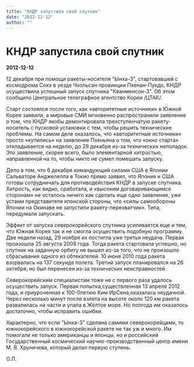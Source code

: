 ```yaml
---
title: "КНДР запустила свой спутник"
date: "2012-12-12"
author: ""
---
```


# КНДР запустила свой спутник

**2012-12-12** 

12 декабря при помощи ракеты-носителя "Ынха-3", стартовавшей с космодрома Сохэ в уезде Чхольсан провинции Пхенан-Пукдо, КНДР осуществила успешный запуск спутника "Кванменсон-3". Об этом сообщило Центральное телеграфное агентство Кореи /ЦТАК/.

Старт состоялся после того, как «авторитетные источники» в Южной Корее заявили, а мировые СМИ мгновенно распространили заявление о том, что КНДР якобы демонтировала трехступенчатую ракету-носитель с пусковой установки с тем, чтобы решить технические проблемы. На самом деле оказалось, что «авторитетные источники» просто «купились» на заявление Пхеньяна о том, что «окно старта» откладывается на неделю, до 29 декабря из-за технических неполадок. Это заявление, скорее всего, было элементарной хитростью, направленной на то, чтобы никто не сумел помешать запуску.

Дело в том, что 6 декабря командующий силами США в Японии Сальваторе Анджелелла в Токио прямо заявил, что Япония и США готовы сотрудничать для противодействия КНДР в запуске спутника. Хитрость, как видно, сработала, и «высоким договаривающимся сторонам» не осталось ничего как сделать еще одно заявление, уже устами представителя японской стороны, что «силы самообороны Японии на Окинаве не запустили ракету-перехватчик». Типа, передумали запускать.

Эффект от запуска северокорейского спутника усиливается еще и тем, что Южная Корея так и не смогла осуществить подобную программу. Две недели назад, 29 ноября их постигла уже третья неудача. Первая произошла 25 августа 2009 года. Тогда ракета стартовала успешно, но спутник на заданную орбиту не вышел из-за того, что не произошло сбрасывания одного из обтекателей. 10 июня 2010 года ракета взорвалась на 137 секунде полета. Третий запуск планировался на 26 октября, но был перенесен из-за технических неисправностей.

Северокорейским специалистам тоже не с первого раза удалось осуществить запуск. Первая попытка,существленная 13 апреля 2012 года, и приуроченная к 100-0летию Ким ИрСена,оказалась неудачной. Через несколько минут после взлета на высоте около 120 км ракета развалилась на части и упала в Жёлтое море. Но полгода им оказалось достаточно, чтобы исправить ошибки.

Характерно, что если "Ынха-3" сделана самими северокорейцами, то южнокорейского в южнокорейской ракете не так уж и много. Им помогали не только американцы и японцы, но и российский Государственный космический научно-производственный центр имени М. В. Хруничева, который делал первую ступень.

О.Л.